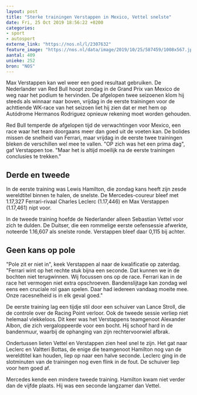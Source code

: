 ```yaml
---
layout: post
title: "Sterke trainingen Verstappen in Mexico, Vettel snelste"
date: Fri, 25 Oct 2019 18:56:22 +0200
categories: 
- sport 
- autosport 
externe_link: "https://nos.nl/l/2307632"
feature_image: "https://nos.nl/data/image/2019/10/25/587459/1008x567.jpg"
aantal: 409
unieke: 252
bron: "NOS"
---
```


<p>Max Verstappen kan wel weer een goed resultaat gebruiken. De Nederlander van Red Bull hoopt zondag in de Grand Prix van Mexico de weg naar het podium te hervinden. De afgelopen twee seizoenen klom hij steeds als winnaar naar boven, vrijdag in de eerste trainingen voor de achttiende WK-race van het seizoen liet hij zien dat er met hem op Autódrome Hermanos Rodriguez opnieuw rekening moet worden gehouden.</p>
<p>Red Bull temperde de afgelopen tijd de verwachtingen voor Mexico, een race waar het team doorgaans meer dan goed uit de voeten kan. De bolides missen de snelheid van Ferrari, maar vrijdag in de eerste twee trainingen bleken de verschillen wel mee te vallen. "OP zich was het een prima dag", gaf Verstappen toe. "Maar het is altijd moeilijk na de eerste trainingen conclusies te trekken."</p>
<h2>Derde en tweede</h2>
<p>In de eerste training was Lewis Hamilton, die zondag kans heeft zijn zesde wereldtitel binnen te halen, de snelste. De Mercedes-coureur bleef met 1.17,327 Ferrari-rivaal Charles Leclerc (1.17,446) en Max Verstappen (1.17,461) nipt voor.</p>
<p>In de tweede training hoefde de Nederlander alleen Sebastian Vettel voor zich te dulden. De Duitser, die een rommelige eerste oefensessie afwerkte, noteerde 1.16,607 als snelste ronde. Verstappen bleef daar 0,115 bij achter.</p>
<h2>Geen kans op pole</h2>
<p>"Pole zit er niet in", keek Verstappen al naar de kwalificatie op zaterdag. "Ferrari wint op het rechte stuk bijna een seconde. Dat kunnen we in de bochten niet terugwinnen. Wij focussen ons op de race. Ferrari kan in de race het vermogen niet extra opschroeven. Bandenslijtage kan zondag wel eens een cruciale rol gaan spelen. Daar had iedereen vandaag moeite mee. Onze racesnelheid is in elk geval goed."</p>
<p>De eerste training lag een tijdje stil door een schuiver van Lance Stroll, die de controle over de Racing Point verloor. Ook de tweede sessie verliep niet helemaal vlekkeloos. Dit keer was het Verstappens teamgenoot Alexander Albon, die zich vergaloppeerde voor een bocht. Hij schoof hard in de bandenmuur, waarbij de ophanging van zijn rechtervoorwiel afbrak.</p>
<p>Ondertussen lieten Vettel en Verstappen zien heel snel te zijn. Het gat naar Leclerc en Valtteri Bottas, de enige die teamgenoot Hamilton nog van de wereldtitel kan houden, liep op naar een halve seconde. Leclerc ging in de slotminuten van de trainingen nog even flink in de fout. De schuiver liep voor hem goed af.</p>
<p>Mercedes kende een mindere tweede training. Hamilton kwam niet verder dan de vijfde plaats. Hij was een seconde langzamer dan Vettel.</p>
